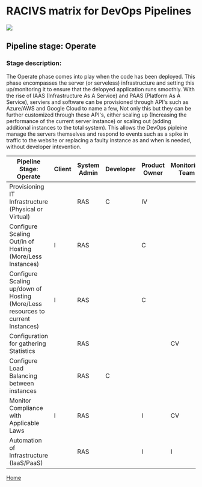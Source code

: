 # __RACIVS matrix for DevOps Pipelines__   

<img src="https://user-images.githubusercontent.com/10748736/112030685-6c81be80-8b32-11eb-94b8-c2c01b8f4581.png">

## __Pipeline stage:__  Operate  
### __Stage description:__  
The Operate phase comes into play when the code has been deployed. This phase encompasses the server (or serveless) infrastructure and setting this up/monitoring it to ensure that the delopyed application runs smoothly.
With the rise of IAAS (Infrastructure As A Service) and PAAS (Platform As A Service), serviers and software can be provisioned through API's such as Azure/AWS and Google Cloud to name a few, Not only this but they can be 
further customized through these API's, either scaling up (Increasing the performance of the current server instance) or scaling out (adding additional instances to the total system). 
This allows the DevOps pipleine manage the servers themselves and respond to events such as a spike in traffic to the website or replacing a faulty instance as and when is needed, without developer intevention.



| Pipeline Stage:<br>Operate  				| Client  | System Admin  | Developer  | Product Owner  | Monitoring Team |
|-------------------------------------------|-------- |-------- |-------- |-------- |-------- |
| Provisioning IT Infrastructure (Physical or Virtual)       				|         | RAS         | C        |  IV       |         |
| Configure Scaling Out/in of Hosting (More/Less Instances)	   				|   I      |    RAS     |         |   C      |         |
| Configure Scaling up/down of Hosting (More/Less resources to current Instances) 	|   I      | RAS        |         |  C       |         |
| Configuration for gathering Statistics 	|         |    RAS     |         |         |      CV   |
| Configure Load Balancing between instances 	|         |   RAS      |    C     |         |        | 
| Monitor Compliance with Applicable Laws 	|     I    |    RAS     |         |     I    |         CV|
| Automation of Infrastructure (IaaS/PaaS) 	|         |    RAS     |         |   I      |         I|

  
  
[Home](../index.md)  
